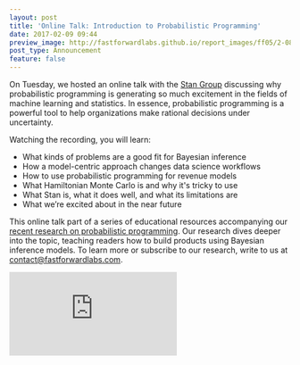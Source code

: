 ```yaml
---
layout: post
title: 'Online Talk: Introduction to Probabilistic Programming'
date: 2017-02-09 09:44
preview_image: http://fastforwardlabs.github.io/report_images/ff05/2-08.png
post_type: Announcement
feature: false
---
```


On Tuesday, we hosted an online talk with the [Stan Group](http://stan.fit/) discussing why probabilistic programming is generating so much excitement in the fields of machine learning and statistics. In essence, probabilistic programming is a powerful tool to help organizations make rational decisions under uncertainty.

Watching the recording, you will learn:

- What kinds of problems are a good fit for Bayesian inference
- How a model-centric approach changes data science workflows
- How to use probabilistic programming for revenue models
- What Hamiltonian Monte Carlo is and why it's tricky to use
- What Stan is, what it does well, and what its limitations are
- What we’re excited about in the near future

This online talk part of a series of educational resources accompanying our [recent research on probabilistic programming](http://blog.fastforwardlabs.com/2017/01/18/new-research-on-probabilistic-programming.html). Our research dives deeper into the topic, teaching readers how to build products using Bayesian inference models. To learn more or subscribe to our research, write to us at [contact@fastforwardlabs.com](mailto:contact@fastforwardlabs.com).

<div class="video-holder">
  <iframe src="https://www.youtube.com/embed/7BjqGEl6mRs" frameborder="0" allowfullscreen=""></iframe>
</div>
